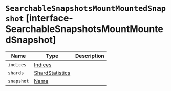 # `SearchableSnapshotsMountMountedSnapshot` [interface-SearchableSnapshotsMountMountedSnapshot]

| Name | Type | Description |
| - | - | - |
| `indices` | [Indices](./Indices.md) | &nbsp; |
| `shards` | [ShardStatistics](./ShardStatistics.md) | &nbsp; |
| `snapshot` | [Name](./Name.md) | &nbsp; |
